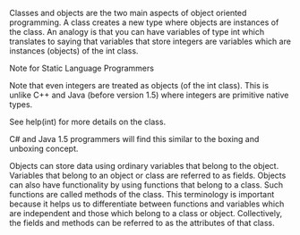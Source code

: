 Classes and objects are the two main aspects of object oriented programming. A class creates a new type where objects are instances of the class. An analogy is that you can have variables of type int which translates to saying that variables that store integers are variables which are instances (objects) of the int class.

Note for Static Language Programmers

Note that even integers are treated as objects (of the int class). This is unlike C++ and Java (before version 1.5) where integers are primitive native types.

See help(int) for more details on the class.

C# and Java 1.5 programmers will find this similar to the boxing and unboxing concept.

Objects can store data using ordinary variables that belong to the object. Variables that belong to an object or class are referred to as fields. Objects can also have functionality by using functions that belong to a class. Such functions are called methods of the class. This terminology is important because it helps us to differentiate between functions and variables which are independent and those which belong to a class or object. Collectively, the fields and methods can be referred to as the attributes of that class.
